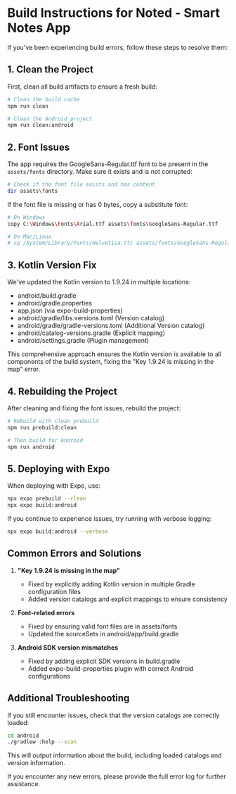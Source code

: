 # Build Instructions for Noted - Smart Notes App

If you've been experiencing build errors, follow these steps to resolve them:

## 1. Clean the Project

First, clean all build artifacts to ensure a fresh build:

```bash
# Clean the build cache
npm run clean

# Clean the Android project
npm run clean:android
```

## 2. Font Issues

The app requires the GoogleSans-Regular.ttf font to be present in the `assets/fonts` directory. Make sure it exists and is not corrupted:

```bash
# Check if the font file exists and has content
dir assets\fonts
```

If the font file is missing or has 0 bytes, copy a substitute font:

```bash
# On Windows
copy C:\Windows\Fonts\Arial.ttf assets\fonts\GoogleSans-Regular.ttf

# On Mac/Linux
# cp /System/Library/Fonts/Helvetica.ttc assets/fonts/GoogleSans-Regular.ttf
```

## 3. Kotlin Version Fix

We've updated the Kotlin version to 1.9.24 in multiple locations:
- android/build.gradle
- android/gradle.properties
- app.json (via expo-build-properties)
- android/gradle/libs.versions.toml (Version catalog)
- android/gradle/gradle-versions.toml (Additional Version catalog)
- android/catalog-versions.gradle (Explicit mapping)
- android/settings.gradle (Plugin management)

This comprehensive approach ensures the Kotlin version is available to all components of the build system, fixing the "Key 1.9.24 is missing in the map" error.

## 4. Rebuilding the Project

After cleaning and fixing the font issues, rebuild the project:

```bash
# Rebuild with clean prebuild
npm run prebuild:clean

# Then build for Android
npm run android
```

## 5. Deploying with Expo

When deploying with Expo, use:

```bash
npx expo prebuild --clean
npx expo build:android
```

If you continue to experience issues, try running with verbose logging:

```bash
npx expo build:android --verbose
```

## Common Errors and Solutions

1. **"Key 1.9.24 is missing in the map"**
   - Fixed by explicitly adding Kotlin version in multiple Gradle configuration files
   - Added version catalogs and explicit mappings to ensure consistency

2. **Font-related errors**
   - Fixed by ensuring valid font files are in assets/fonts
   - Updated the sourceSets in android/app/build.gradle

3. **Android SDK version mismatches**
   - Fixed by adding explicit SDK versions in build.gradle
   - Added expo-build-properties plugin with correct Android configurations

## Additional Troubleshooting

If you still encounter issues, check that the version catalogs are correctly loaded:

```bash
cd android
./gradlew :help --scan
```

This will output information about the build, including loaded catalogs and version information.

If you encounter any new errors, please provide the full error log for further assistance. 